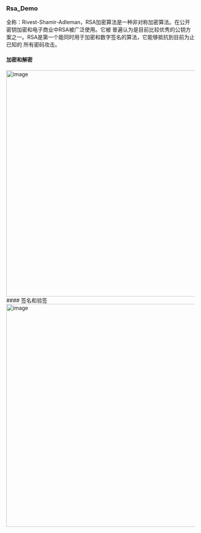 ### Rsa_Demo

全称：Rivest-Shamir-Adleman，RSA加密算法是⼀种⾮对称加密算法。在公开密钥加密和电⼦商业中RSA被⼴泛使⽤。它被
普遍认为是⽬前⽐较优秀的公钥⽅案之⼀。RSA是第⼀个能同时⽤于加密和数字签名的算法，它能够抵抗到⽬前为⽌已知的
所有密码攻击。

#### 加密和解密

<img width="603" alt="image" src="https://user-images.githubusercontent.com/76805004/169737030-e9c30b9c-18b7-45f7-b46c-1c36a503bf6d.png">
#### 签名和验签

<img width="594" alt="image" src="https://user-images.githubusercontent.com/76805004/169737075-f3f17746-d570-4261-b8c4-cb9434b6d1e5.png">
